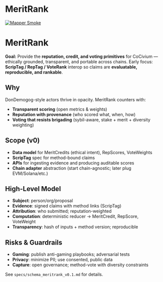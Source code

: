 # MeritRank

[![Mapper Smoke](https://github.com/rickballard/MeritRank/actions/workflows/mapper-smoke.yml/badge.svg?branch=main)](https://github.com/rickballard/MeritRank/actions/workflows/mapper-smoke.yml)

# MeritRank

**Goal:** Provide the **reputation, credit, and voting primitives** for CoCivium — ethically grounded, transparent, and portable across chains. Early focus: **ScripTag / RepTag / VoteRank** interop so claims are **evaluatable, reproducible, and rankable**.

## Why
DonDemogog-style actors thrive in opacity. MeritRank counters with:
- **Transparent scoring** (open metrics & weights)
- **Reputation with provenance** (who scored what, when, how)
- **Voting that resists brigading** (sybil-aware, stake + merit + diversity weighting)

## Scope (v0)
- **Data model** for MeritCredits (ethical intent), RepScores, VoteWeights
- **ScripTag** spec for method-bound claims
- **APIs** for ingesting evidence and producing auditable scores
- **Chain adapter** abstraction (start chain-agnostic; later plug EVM/Solana/etc.)

## High-Level Model
- **Subject**: person/org/proposal
- **Evidence**: signed claims with method links (ScripTag)
- **Attribution**: who submitted; reputation-weighted
- **Computation**: deterministic reducer → MeritCredit, RepScore, VoteWeight
- **Transparency**: hash of inputs + method version; reproducible

## Risks & Guardrails
- **Gaming**: publish anti-gaming playbooks; adversarial tests
- **Privacy**: minimize PII; use consented, public data
- **Capture**: open governance; method-vote with diversity constraints

See `specs/schema_meritrank_v0.1.md` for details.

